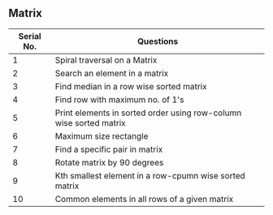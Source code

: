 ## Matrix
Serial No. | Questions
| --- | ----------- |
1 | Spiral traversal on a Matrix
2 | Search an element in a matrix
3 | Find median in a row wise sorted matrix
4 | Find row with maximum no. of 1's
5 | Print elements in sorted order using row-column wise sorted matrix
6 | Maximum size rectangle
7 | Find a specific pair in matrix
8 | Rotate matrix by 90 degrees
9 | Kth smallest element in a row-cpumn wise sorted matrix
10 | Common elements in all rows of a given matrix
